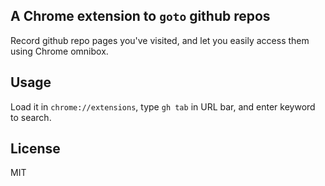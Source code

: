 ## A Chrome extension to `goto` github repos
Record github repo pages you've visited, and let you easily access them
using Chrome omnibox.

## Usage
Load it in `chrome://extensions`, type `gh tab` in URL bar, and enter keyword to search.

## License
MIT
